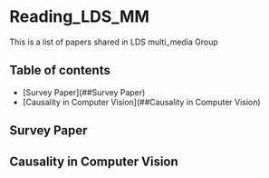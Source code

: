 # Reading\_LDS_MM
This is a list of papers shared in LDS multi_media Group
## Table of contents
- [Survey Paper](##Survey Paper)
- [Causality in Computer Vision](##Causality in Computer Vision)

## Survey Paper
## Causality in Computer Vision
